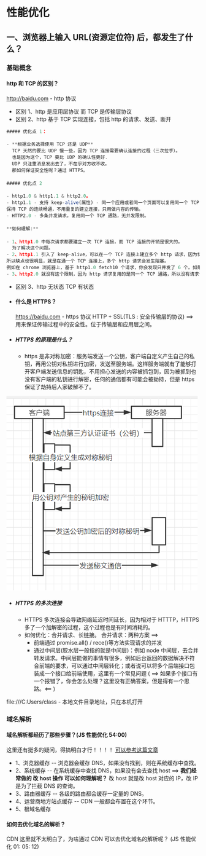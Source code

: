 # 性能优化

## 一、浏览器上输入 URL(资源定位符) 后，都发生了什么？

### 基础概念

#### http 和 TCP 的区别？

http://baidu.com - http 协议

- 区别 1、http 是应用层协议 而 TCP 是传输层协议
- 区别 2、http 基于 TCP 实现连接，包括 http 的请求、发送、断开

```js
##### 优化点 1：

- **根据业务选择使用 TCP 还是 UDP**
  TCP 天然的要比 UDP 慢一些，因为 TCP 连接需要确认连接的过程（三次拉手）。
  也是因为这个，TCP 要比 UDP 的确认性更好.
  UDP 只注重消息发出去了，不在乎对方收不收。
  那如何保证安全性呢？通过 HTTPS。

##### 优化点 2

- http1.0 & http1.1 & http2.0。
- http1.1 - 支持 keep-alive(属性) - 同一个应用或者同一个页面可以复用同一个 TCP 通道。
保持 TCP 的连续畅通，不用重复的建立连接，只用做内容的传输。
- HTTP2.0 - 多条并发请求，复用同一个 TCP 通路，无并发限制。

**如何理解:**

- 1、http1.0 中每次请求都要建立一次 TCP 连接，而 TCP 连接的开销是很大的。
  为了解决这个问题。
- 2、http1.1 引入了 keep-alive，可以在一个 TCP 连接上建立多个 http 请求，因为协议模型是在 http1.0 的基础上调整的。
所以缺点也很明显，就是在通一个 TCP 连接上，多个 http 请求会发生阻塞。
例如在 chrome 浏览器上，基于 http1.0 fetch10 个请求，你会发现只并发了 6 个。如果这 6 个中一个完成，则剩余 4 个请求中发送一个，形成瀑布流。
- 3、http2.0 就没有这个限制，因为 http 请求复用的是同一个 TCP 通路，所以没有请求请发的限制，就没有阻塞。
```

- 区别 3、http 无状态 TCP 有状态

- #### 什么是 HTTPS？

  https://baidu.com - https 协议
  HTTP + SSL(TLS : 安全传输层的协议) ==> 用来保证传输过程中的安全性。位于传输层和应用层之间。

- ##### HTTPS 的原理是什么？
  - https 是非对称加密：服务端发送一个公钥，客户端自定义产生自己的私钥，再用公钥对私钥进行加密，发送至服务端。这样服务端就有了能够打开客户端发送信息的钥匙，不用担心发送的内容被抓包到，因为被抓到也没有客户端的私钥进行解密，任何的通信都有可能会被劫持，但是 https 保证了劫持后人家破解不了。

![https原理](../image/https.png)

- ##### HTTPS 的多次连接
  - HTTPS 多次连接会导致网络延迟时间延长，因为相对于 HTTTP，HTTPS 多了一个加解密的过程，这个过程也是有时间消耗的。
  - 如何优化：合并请求、长链接。 合并请求：两种方案 ==>
    - 前端通过 promise.all() / rece()等方法实现请求的并发
    - 通过中间层(胶水层一般指的就是中间层)：例如 node 中间层，去合并转发请求。中间层能做的事情有很多，例如后台返回的数据解决不符合前端的要求，可以通过中间层转化；或者说可以将多个后端接口包装成一个接口给前端使用，这里有一个常见问题 ( ==> 如果多个接口有一个报错了，你会怎么处理？这里没有正确答案，但是得有一个思路。<== )

file:///C:Users/class - 本地文件目录地址，只在本机打开

### 域名解析

#### 域名解析都经历了那些步骤？(JS 性能优化 54:00)

这里还有挺多的疑问，得搞明白才行！！！！
[可以参考这篇文章](https://juejin.cn/post/6844904054074654728)

- 1、浏览器缓存 -- 浏览器会缓存 DNS，如果没有找到，则在系统缓存中查找。
- 2、系统缓存 -- 在系统缓存中查找 DNS，如果没有会去查找 host ==> **我们经常做的 改 host 操作 可以如何理解呢？** 改 host 就是改 host 对应的 IP，改 IP 是为了拦截 DNS 的查询。
- 3、路由器缓存 -- 各级的路由都会缓存一定量的 DNS。
- 4、运营商地方站点缓存 -- CDN 一般都会布置在这个环节。
- 5、根域名缓存

#### 如何去优化域名的解析？

CDN
这里就不太明白了，为啥通过 CDN 可以去优化域名的解析呢？
(JS 性能优化 01: 05: 12)
